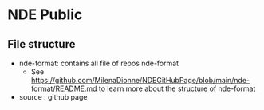 NDE Public 
=================

## File structure

- nde-format: contains all file of repos nde-format
  -  See https://github.com/MilenaDionne/NDEGitHubPage/blob/main/nde-format/README.md to learn more about the structure of nde-format
- source : github page 


